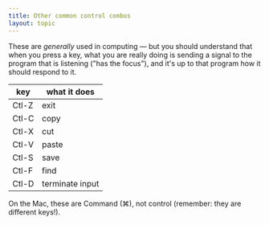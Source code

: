 ```yaml
---
title: Other common control combos
layout: topic
---
```


These are _generally_ used in computing — but you should understand that when you press a key, what you are really doing is sending a signal to the program that is listening ("has the focus"), and it's up to that program how it should respond to it.

| key   | what it does |
|-------|--------------|
| Ctl-Z |   exit       |
| Ctl-C |   copy       |
| Ctl-X |   cut        |
| Ctl-V |   paste      |
| Ctl-S |   save       |
| Ctl-F |   find       |
| Ctl-D |   terminate input  |

On the Mac, these are Command (⌘), not control (remember: they are different keys!).

